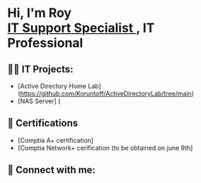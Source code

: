 <h1>Hi, I'm Roy <br/><a href="https://github.com/Koruntoff">IT Support Specialist </a>, <a [href="linkedin.com/in/roy-parks-koruntoff-b3a89730b">IT Professional</a>

<h2>👨‍💻 IT Projects:</h2>

- [Active Directory Home Lab] (https://github.com/Koruntoff/ActiveDirectoryLab/tree/main)
- [NAS Server] (

<h2>📄 Certifications</h2>

- [Comptia A+ certification]
- [Comptia Network+ cerification (to be obtained on june 9th]

<h2> 🤳 Connect with me:</h2>

[linkedin]: www.linkedin.com/in/roy-parks-koruntoff-b3a89730b
